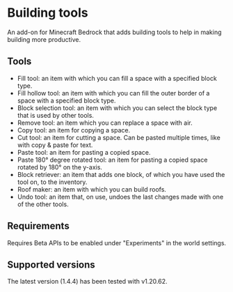 # Building tools

An add-on for Minecraft Bedrock that adds building tools to help in making building more productive.

## Tools

- Fill tool: an item with which you can fill a space with a specified block type.
- Fill hollow tool: an item with which you can fill the outer border of a space with a specified block type.
- Block selection tool: an item with which you can select the block type that is used by other tools.
- Remove tool: an item which you can replace a space with air.
- Copy tool: an item for copying a space.
- Cut tool: an item for cutting a space. Can be pasted multiple times, like with copy & paste for text.
- Paste tool: an item for pasting a copied space.
- Paste 180° degree rotated tool: an item for pasting a copied space rotated by 180° on the y-axis.
- Block retriever: an item that adds one block, of which you have used the tool on, to the inventory.
- Roof maker: an item with which you can build roofs.
- Undo tool: an item that, on use, undoes the last changes made with one of the other tools.

## Requirements

Requires Beta APIs to be enabled under "Experiments" in the world settings.

## Supported versions

The latest version (1.4.4) has been tested with v1.20.62.
